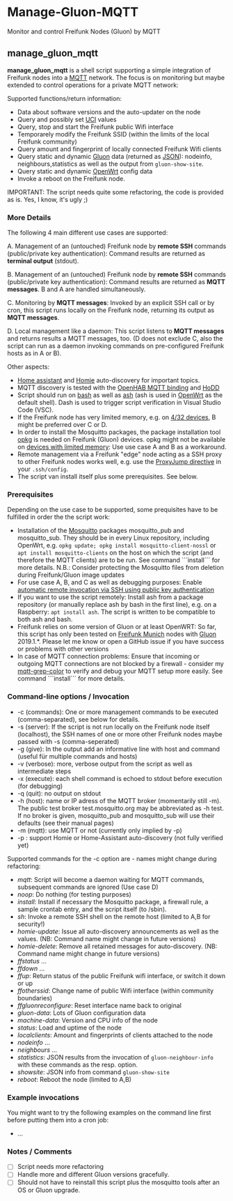 # Manage-Gluon-MQTT

Monitor and control Freifunk Nodes (Gluon) by MQTT

## manage_gluon_mqtt

**manage_gluon_mqtt** is a shell script supporting a simple integration of Freifunk nodes into a [MQTT](https://en.wikipedia.org/wiki/MQTT) network. The focus is on monitoring but maybe extended to control operations for a private MQTT network:

Supported functions/return information:

* Data about software versions and the auto-updater on the node
* Query and possibly set [UCI](https://openwrt.org/docs/guide-user/base-system/uci) values
* Query, stop and start the Freifunk public Wifi interface
* Temporarely modify the Freifunk SSID (within the limits of the local Freifunk community)
* Query amount and fingerprint of locally connected Freifunk Wifi clients
* Query static and dynamic [Gluon](https://gluon.readthedocs.io/en/latest/) data (returned as [JSON](https://de.wikipedia.org/wiki/JavaScript_Object_Notation)): nodeinfo, neighbours,statistics as well as the output from `gluon-show-site`.
* Query static and dynamic [OpenWrt](https://openwrt.org) config data
* Invoke a reboot on the Freifunk node.

IMPORTANT: The script needs quite some refactoring, the code is provided as is. Yes, I know, it's ugly ;)

### More Details

The following 4 main different use cases are supported:

A. Management of an (untouched) Freifunk node by **remote SSH** commands (public/private key authentication): Command results are returned as **terminal output** (stdout).

B. Management of an (untouched) Freifunk node by **remote SSH** commands (public/private key authentication): Command results are returned as **MQTT messages**. B and A are handled simultaneously.

C. Monitoring by **MQTT messages**: Invoked by an explicit SSH call or by cron, this script runs locally on the Freifunk node, returning its output as **MQTT messages**.

D. Local management like a daemon: This script listens to **MQTT messages** and returns results a MQTT messages, too. (D does not exclude C, also the script can run as a daemon invoking commands on pre-configured Freifunk hosts as in A or B).

Other aspects:

* [Home assistant](https://www.home-assistant.io/docs/mqtt/discovery/) and [Homie](https://homieiot.github.io/specification/) auto-discovery for important topics.
* MQTT discovery is tested with the [OpenHAB MQTT binding](https://www.openhab.org/addons/bindings/mqtt/) and [HoDD](https://github.com/rroemhild/hodd)
* Script should run on [bash](https://de.wikipedia.org/wiki/Bash_(Shell)) as well as [ash](https://en.wikipedia.org/wiki/Almquist_shell) (ash is used in [OpenWrt](https://openwrt.org/) as the default shell). Dash is used to trigger script verification in Visual Studio Code (VSC).
* If the Freifunk node has very limited memory, e.g. on [4/32 devices](https://openwrt.org/supported_devices/openwrt_on_432_devices), B might be preferred over C or D.
* In order to install the Mosquitto packages, the package installation tool [opkg](https://openwrt.org/docs/guide-user/additional-software/opkg) is needed on Freifunk (Gluon) devices. opkg might not be available on [devices with limited memory](https://openwrt.org/supported_devices/openwrt_on_432_devices): Use use case A and B as a workaround.
* Remote management via a Freifunk "edge" node acting as a SSH proxy to other Freifunk nodes works well, e.g. use the [ProxyJump directive](https://www.redhat.com/sysadmin/ssh-proxy-bastion-proxyjump) in your `.ssh/config`.
* The script van install itself plus some prerequisites. See below.

### Prerequisites

Depending on the use case to be supported, some prequisites have to be fulfilled in order the the script work:

* Installation of the [Mosquitto](https://mosquitto.org) packages mosquitto_pub and mosquitto_sub. They should be in every Linux repository, including OpenWrt, e.g. ``opkg update; opkg install mosquitto-client-nossl`` or ``apt install mosquitto-clients`` on the host on which the script (and therefore the MQTT clients) are to be run.
See command ```install´´´ for more details.
N.B.: Consider protecting the Mosquitto files from deletion during Freifunk/Gluon image updates
* For use case A, B, and C as well as debugging purposes: 
  Enable [automatic remote invocation via SSH using public key authentication](https://openwrt.org/docs/guide-user/security/dropbear.public-key.auth)
* If you want to use the script remotely: Install ash from a package repository (or manually replace ash by bash in the first line), e.g. on a Raspberry: ``apt install ash``. The script is written to be compatible to both ash and bash.
* Freifunk relies on some version of Gluon or at least OpenWRT: So far, this script has only been tested on [Freifunk Munich](https://ffmuc.net) nodes with [Gluon](https://github.com/freifunk-gluon/gluon) 2019.1.*. Please let me know or open a GitHub issue if you have success or problems with other versions
* In case of MQTT connection problems: Ensure that incoming or outgoing MQTT connections are not blocked by a firewall - consider my [mqtt-grep-color](https://github.com/sheilbronn/mqtt-grep-color) to verify and debug your MQTT setup more easily. See command ```install´´´ for more details.

### Command-line options / Invocation

* -c (commands): One or more management commands to be executed (comma-separated), see below for details.
* -s (server): If the script is not run locally on the Freifunk node itself (localhost), the SSH names of one or more other Freifunk nodes maybe passed with -s (comma-seperated)
* -g (give): In the output add an informative line with host and command (useful für multiple commands and hosts)
* -v (verbose): more, verbose output from the script as well as intermediate steps
* -x (execute): each shell command is echoed to stdout before execution (for debugging)
* -q (quit): no output on stdout
* -h (host): name or IP adress of the MQTT broker (momentarily still -m).
    The public test broker test.mosquitto.org may be abbreviated as -h test.
    If no broker is given, mosquitto_pub and mosquitto_sub will use their defaults (see their manual pages)
* -m (mqtt): use MQTT or not (currently only implied by -p)
* -p : support Homie or Home-Assistant auto-discovery (not fully verified yet)

Supported commands for the -c option are - names might change during refactoring:

* *mqtt*: Script will become a daemon waiting for MQTT commands, subsequent commands are ignored (Use case D)
* *noop*: Do nothing (for testing purposes)
* *install*: Install if necessary the Mosquitto package, a firewall rule, a sample crontab entry, and the script itself (to /sbin).
* *sh*: Invoke a remote SSH shell on the remote host (limited to A,B for security!)
* *homie-update*: Issue all auto-discovery announcements as well as the values. (NB: Command name might change in future versions)
* *homie-delete*: Remove all retained messages for auto-discovery. (NB: Command name might change in future versions)
* *ffstatus* ...
* *ffdown* ...
* *ffup*: Return status of the public Freifunk wifi interface, or switch it down or up
* *ffotherssid*: Change name of public Wifi interface (within community boundaries)
* *ffgluonreconfigure*: Reset interface name back to original
* *gluon-data*: Lots of Gluon configuration data
* *machine-data*: Version and CPU info of the node
* *status*: Load and uptime of the node
* *localclients*: Amount and fingerprints of clients attached to the node
* *nodeinfo* ...
* *neighbours* ...
* *statistics*: JSON results from the invocation of `gluon-neighbour-info` with these commands as the resp. option.
* *showsite*: JSON info from command `gluon-show-site`
* *reboot*: Reboot the node (limited to A,B)

### Example invocations

You might want to try the following examples on the command line first before putting them into a cron job:

* ...

### Notes / Comments

* [ ] Script needs more refactoring
* [ ] Handle more and different Gluon versions gracefully.
* [ ] Should not have to reinstall this script plus the mosquitto tools after an OS or Gluon upgrade.
